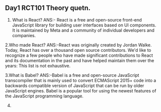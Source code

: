 ## Day1 RCT101 Theory quetn.

1. What is React?
  ANS:- React is a free and open-source front-end JavaScript library for building user interfaces based on UI components. It is maintained by Meta and a community of individual developers and companies.
  
2.Who made React?
ANS:-React was originally created by Jordan Walke. Today, React has over a thousand open source contributors. We'd like to recognize a few people who have made significant contributions to React and its documentation in the past and have helped maintain them over the years: This list is not exhaustive.

3.What is Babel?
ANS:-Babel is a free and open-source JavaScript transcompiler that is mainly used to convert ECMAScript 2015+ code into a backwards compatible version of JavaScript that can be run by older JavaScript engines. Babel is a popular tool for using the newest features of the JavaScript programming language. 

4.
